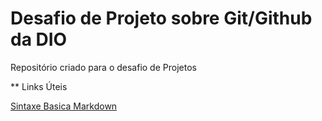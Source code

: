 # Desafio de Projeto sobre Git/Github da DIO

Repositório criado para o desafio de Projetos

** Links Úteis

[Sintaxe Basica Markdown](https://www.markdownguide.org/basic-syntax/)
